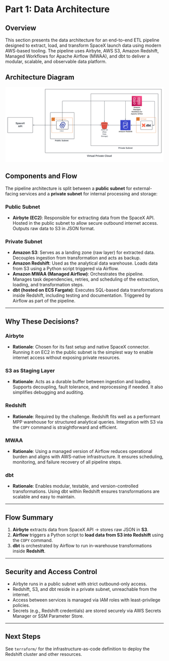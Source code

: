 # Part 1: Data Architecture

## Overview

This section presents the data architecture for an end-to-end ETL pipeline designed to extract, load, and transform SpaceX launch data using modern AWS-based tooling. The pipeline uses Airbyte, AWS S3, Amazon Redshift, Managed Workflows for Apache Airflow (MWAA), and dbt to deliver a modular, scalable, and observable data platform.

## Architecture Diagram

![SpaceX Data ETL Pipeline Architecture](architectural_diagram.png)

## Components and Flow

The pipeline architecture is split between a **public subnet** for external-facing services and a **private subnet** for internal processing and storage:

### Public Subnet
- **Airbyte (EC2)**: Responsible for extracting data from the SpaceX API. Hosted in the public subnet to allow secure outbound internet access. Outputs raw data to S3 in JSON format.

### Private Subnet
- **Amazon S3**: Serves as a landing zone (raw layer) for extracted data. Decouples ingestion from transformation and acts as backup.
- **Amazon Redshift**: Used as the analytical data warehouse. Loads data from S3 using a Python script triggered via Airflow.
- **Amazon MWAA (Managed Airflow)**: Orchestrates the pipeline. Manages task dependencies, retries, and scheduling of the extraction, loading, and transformation steps.
- **dbt (hosted on ECS Fargate)**: Executes SQL-based data transformations inside Redshift, including testing and documentation. Triggered by Airflow as part of the pipeline.

---

## Why These Decisions?

### Airbyte
- **Rationale**: Chosen for its fast setup and native SpaceX connector. Running it on EC2 in the public subnet is the simplest way to enable internet access without exposing private resources.

### S3 as Staging Layer
- **Rationale**: Acts as a durable buffer between ingestion and loading. Supports decoupling, fault tolerance, and reprocessing if needed. It also simplifies debugging and auditing.

### Redshift
- **Rationale**: Required by the challenge. Redshift fits well as a performant MPP warehouse for structured analytical queries. Integration with S3 via the `COPY` command is straightforward and efficient.

### MWAA
- **Rationale**: Using a managed version of Airflow reduces operational burden and aligns with AWS-native infrastructure. It ensures scheduling, monitoring, and failure recovery of all pipeline steps.

### dbt
- **Rationale**: Enables modular, testable, and version-controlled transformations. Using dbt within Redshift ensures transformations are scalable and easy to maintain.

---

## Flow Summary

1. **Airbyte** extracts data from SpaceX API → stores raw JSON in **S3**.
2. **Airflow** triggers a Python script to **load data from S3 into Redshift** using the `COPY` command.
3. **dbt** is orchestrated by Airflow to run in-warehouse transformations inside **Redshift**.

---

## Security and Access Control

- Airbyte runs in a public subnet with strict outbound-only access.
- Redshift, S3, and dbt reside in a private subnet, unreachable from the internet.
- Access between services is managed via IAM roles with least-privilege policies.
- Secrets (e.g., Redshift credentials) are stored securely via AWS Secrets Manager or SSM Parameter Store.

---

## Next Steps

See `terraform/` for the infrastructure-as-code definition to deploy the Redshift cluster and other resources.
